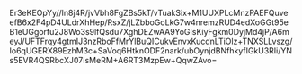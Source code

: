 Er3eKEOpYy//ln8j4R/jvVbh8FgZBs5kT/vTuakSix+M1UUXPLcMnzPAEFQuveefB6x2F4pD4ULdrXhHep/RsxZ/jLZbboGoLkG7w4nremzRUD4edXoGGt95eB1eUGgorfu2J8Wo3s9lfQsdu7XghDEZwAA9YoGIsKiyFgkm0DyjMd4jP/A6meyJ/UFTFrqy4gtmIJ3nzRboFfMrYlBuQICukvEnvxKucdnLTiOlz+TNXSLLvszg/Io6qUGERX89EzhM3c+SaVoq6HtknODF2nark/ubOynjdBNfhkyfIGkU3RIi/YNs5EVR4QSRbcXJ07IsMeRM+A6RT3MzpEw+QqwZAvo=

